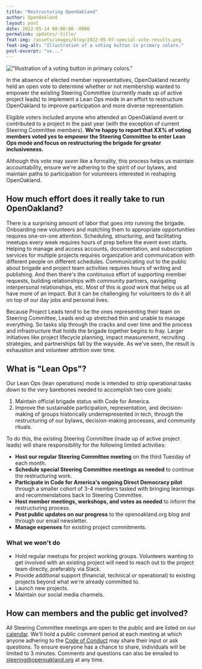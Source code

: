```yaml
---
title: "Restructuring OpenOakland"
author: OpenOakland
layout: post
date: 2022-05-14 00:00:00 -0800
permalink: updates/:title/
feat-img: /assets/images/blog/2022-05-07-special-vote-results.png
feat-img-alt: "Illustration of a voting button in primary colors."
post-excerpt: "xx..."
---
```


!["Illustration of a voting button in primary colors."](/assets/images/blog/2022-05-07-special-vote-results.png)

In the absence of elected member representatives, OpenOakland recently held an open vote to determine whether or not membership wanted to empower the existing Steering Committee (currently made up of active project leads) to implement a Lean Ops mode in an effort to restructure OpenOakland to improve participation and more diverse representation.

Eligible voters included anyone who attended an OpenOakland event or contributed to a project in the past year (with the exception of current Steering Committee members). **We're happy to report that XX% of voting members voted yes to empower the Steering Committee to enter Lean Ops mode and focus on restructuring the brigade for greater inclusiveness.**

Although this vote may *seem* like a formality, this process helps us maintain accountability, ensure we're adhering to the spirit of our bylaws, and maintain paths to participation for volunteers interested in reshaping OpenOakland.

## How much effort does it really take to run OpenOakland?

There is a surprising amount of labor that goes into running the brigade. Onboarding new volunteers and matching them to appropriate opportunities requires one-on-one attention. Scheduling, structuring, and facilitating meetups every week requires hours of prep before the event even starts. Helping to manage and access accounts, documentation, and subscription services for multiple projects requires organization and communication with different people on different schedules. Communicating out to the public about brigade and project team activities requires hours of writing and publishing. And then there's the continuous effort of supporting member requests, building relationships with community partners, navigating interpersonal relationships, etc. Most of this is *good work* that helps us all have more of an impact. But it can be challenging for volunteers to do it all on top of our day jobs and personal lives.

Because Project Leads tend to be the ones representing their team on Steering Committee, Leads end up stretched thin and unable to manage everything. So tasks slip through the cracks and over time and the process and infrastructure that holds the brigade together begins to fray. Larger initiatives like project lifecycle planning, impact measurement, recruiting strategies, and partnerships fall by the wayside. As we've seen, the result is exhaustion and volunteer attrition over time.

## What is "Lean Ops"?

Our Lean Ops (lean operations) mode is intended to strip operational tasks down to the very barebones needed to accomplish two core goals:

1. Maintain official brigade status with Code for America.
2. Improve the sustainable participation, representation, and decision-making of groups historically underrepresented in tech, through the restructuring of our bylaws, decision-making processes, and community rituals.

To do this, the existing Steering Committee (made up of active project leads) will share responsibility for the following limited activities:

- **Host our regular Steering Committee meeting** on the third Tuesday of each month.
- **Schedule special Steering Committee meetings as needed** to continue the restructuring work.
- **Participate in Code for America's ongoing Direct Democracy pilot** through a smaller cohort of 3-4 members tasked with bringing learnings and recommendations back to Steering Committee.
- **Host member meetings, workshops, and votes as needed** to inform the restructuring process.
- **Post public updates on our progress** to the openoakland.org blog and through our email newsletter.
- **Manage expenses** for existing project commitments.

### What we won't do

- Hold regular meetups for project working groups. Volunteers wanting to get involved with an existing project will need to reach out to the project team directly, preferably via Slack.
- Provide additional support (financial, technical or operational) to existing projects beyond what we're already committed to.
- Launch new projects.
- Maintain our social media channels.

## How can members and the public get involved?

All Steering Committee meetings are open to the public and are listed on our [calendar](/calendar). We'll hold a public comment period at each meeting at which anyone adhering to the [Code of Conduct](code-of-conduct) may share their input or ask questions. To ensure everyone has a chance to share, individuals will be limited to 3 minutes. Comments and questions can also be emailed to steering@openoakland.org at any time.
